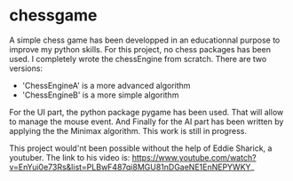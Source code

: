 # chessgame
A simple chess game has been developped in an educationnal purpose to improve my python skills.
For this project, no chess packages has been used. I completely wrote the chessEngine from scratch. There are two versions: 
  - 'ChessEngineA' is a more advanced algorithm
  - 'ChessEngineB' is a more simple algorithm

For the UI part, the python package pygame has been used. That will allow to manage the mouse event.
And Finally for the AI part has been written by applying the the Minimax algorithm. This work is still in progress.

This project would'nt been possible without the help of Eddie Sharick, a youtuber. The link to his video is:
https://www.youtube.com/watch?v=EnYui0e73Rs&list=PLBwF487qi8MGU81nDGaeNE1EnNEPYWKY_
